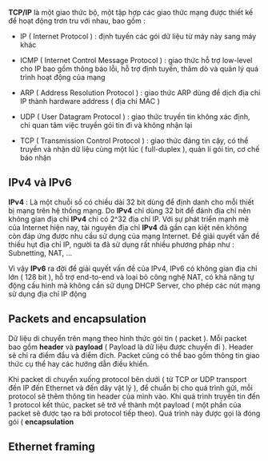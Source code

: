 **TCP/IP** là một giao thức bộ, một tập hợp các giao thức mạng được thiết kế để hoạt động trơn tru với nhau, bao gồm : 

- IP ( Internet Protocol ) : định tuyến các gói dữ liệu từ máy này sang máy khác

- ICMP ( Internet Control Message Protocol ) : giao thức hỗ trợ low-level cho IP bao gồm thông báo lỗi, hỗ trợ định tuyến, thăm dò và quản lý quá trình hoạt động của mạng

- ARP ( Address Resolution Protocol ) : giao thức ARP dùng để dịch địa chỉ IP thành hardware address ( địa chỉ MAC ) 

- UDP ( User Datagram Protocol ) : giao thức truyền tin không xác định, chỉ quan tâm việc truyền gói tin đi và không nhận lại

- TCP ( Transmission Control Protocol ) : giao thức đáng tin cậy, có thể truyền và nhận dữ liệu cùng một lúc ( full-duplex ), quản lí gói tin, cơ chế báo nhận

## IPv4 và IPv6

**IPv4** : Là một chuỗi số có chiều dài 32 bit dùng để định danh cho mỗi thiết bị mạng trên hệ thống mạng. Do **IPv4** chỉ dùng 32 bit để đánh địa chỉ nên không gian địa chỉ **IPv4** chỉ có 2^32 địa chỉ IP. Với sự phát triển mạnh mẽ của Internet hiện nay, tài nguyên địa chỉ **IPv4** đã gần cạn kiệt nên không còn đáp ứng được nhu cầu sử dụng của mạng Internet. Để giải quyết vấn đề thiếu hụt địa chỉ IP, người ta đã sử dụng rất nhiều phương pháp như : Subnetting, NAT, ...

Vì vậy **IPv6** ra đời để giải quyết vấn đề của IPv4, IPv6 có không gian địa chỉ lớn ( 128 bit ), hỗ trợ end-to-end và loại bỏ công nghệ NAT, có khả năng tự động cấu hình mà không cần sử dụng DHCP Server, cho phép các nút mạng sử dụng địa chỉ IP động

## Packets and encapsulation

Dữ liệu di chuyển trên mạng theo hình thức gói tin ( packet ). Mỗi packet bao gồm **header** và **payload** ( Payload là dữ liệu được chuyển đi ). Header sẽ chỉ ra  điểm đầu và điểm đích. Packet cũng có thể bao gồm thông tin giao thức cụ thể hay các hướng dẫn điều khiển. 

Khi packet di chuyển xuống protocol bên dưới ( từ TCP or UDP transport đến IP đến Ethernet và đến dây vật lý ), để chuẩn bị cho quá trình gửi, mỗi protocol sẽ thêm thông tin header của mình vào. Khi quá trình truyền tin đến 1 protocol kết thúc, packet sẽ trở về thành một payload ( một phần của packet sẽ được tạo ra bởi protocol tiếp theo). Quá trình này được gọi là đóng gói ( **encapsulation** 

## Ethernet framing



